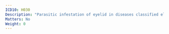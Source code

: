 ```yaml
---
ICD10: H030
Description: "Parasitic infestation of eyelid in diseases classified elsewhere"
Matters: No
Weight: 0
---
```


